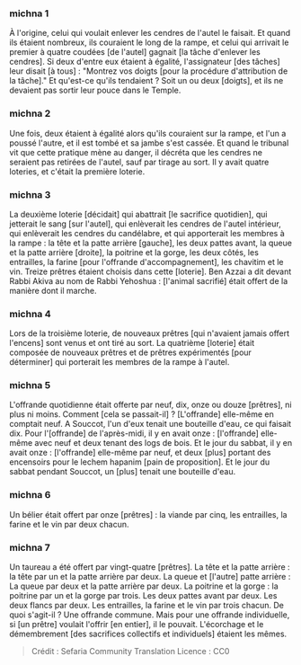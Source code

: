 
### michna 1
À l'origine, celui qui voulait enlever les cendres de l'autel le faisait. Et quand ils étaient nombreux, ils couraient le long de la rampe, et celui qui arrivait le premier à quatre coudées [de l'autel] gagnait [la tâche d'enlever les cendres]. Si deux d'entre eux étaient à égalité, l'assignateur [des tâches] leur disait [à tous] : "Montrez vos doigts [pour la procédure d'attribution de la tâche]." Et qu'est-ce qu'ils tendaient ? Soit un ou deux [doigts], et ils ne devaient pas sortir leur pouce dans le Temple.

### michna 2
Une fois, deux étaient à égalité alors qu'ils couraient sur la rampe, et l'un a poussé l'autre, et il est tombé et sa jambe s'est cassée. Et quand le tribunal vit que cette pratique mène au danger, il décréta que les cendres ne seraient pas retirées de l'autel, sauf par tirage au sort. Il y avait quatre loteries, et c'était la première loterie.

### michna 3
La deuxième loterie [décidait] qui abattrait [le sacrifice quotidien], qui jetterait le sang [sur l'autel], qui enlèverait les cendres de l'autel intérieur, qui enlèverait les cendres du candélabre, et qui apporterait les membres à la rampe : la tête et la patte arrière [gauche], les deux pattes avant, la queue et la patte arrière [droite], la poitrine et la gorge, les deux côtés, les entrailles, la farine [pour l'offrande d'accompagnement], les chavitim et le vin. Treize prêtres étaient choisis dans cette [loterie]. Ben Azzai a dit devant Rabbi Akiva au nom de Rabbi Yehoshua : [l'animal sacrifié] était offert de la manière dont il marche.

### michna 4
Lors de la troisième loterie, de nouveaux prêtres [qui n'avaient jamais offert l'encens] sont venus et ont tiré au sort. La quatrième [loterie] était composée de nouveaux prêtres et de prêtres expérimentés [pour déterminer] qui porterait les membres de la rampe à l'autel.

### michna 5
L'offrande quotidienne était offerte par neuf, dix, onze ou douze [prêtres], ni plus ni moins. Comment [cela se passait-il] ? [L'offrande] elle-même en comptait neuf. A Souccot, l'un d'eux tenait une bouteille d'eau, ce qui faisait dix. Pour l'[offrande] de l'après-midi, il y en avait onze : [l'offrande] elle-même avec neuf et deux tenant des logs de bois. Et le jour du sabbat, il y en avait onze : [l'offrande] elle-même par neuf, et deux [plus] portant des encensoirs pour le lechem hapanim [pain de proposition]. Et le jour du sabbat pendant Souccot, un [plus] tenait une bouteille d'eau.

### michna 6
Un bélier était offert par onze [prêtres] : la viande par cinq, les entrailles, la farine et le vin par deux chacun.

### michna 7
Un taureau a été offert par vingt-quatre [prêtres]. La tête et la patte arrière : la tête par un et la patte arrière par deux. La queue et [l'autre] patte arrière : La queue par deux et la patte arrière par deux. La poitrine et la gorge : la poitrine par un et la gorge par trois. Les deux pattes avant par deux. Les deux flancs par deux. Les entrailles, la farine et le vin par trois chacun. De quoi s'agit-il ? Une offrande commune. Mais pour une offrande individuelle, si [un prêtre] voulait l'offrir [en entier], il le pouvait. L'écorchage et le démembrement [des sacrifices collectifs et individuels] étaient les mêmes.

>Crédit : Sefaria Community Translation
>Licence : CC0